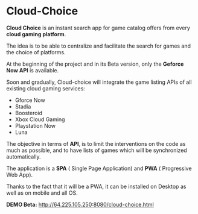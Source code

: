 # Cloud-Choice


**Cloud Choice** is an instant search app for game catalog offers from every **cloud gaming platform**.

The idea is to be able to centralize and facilitate the search for games and the choice of platforms.

At the beginning of the project and in its Beta version, only the **Geforce Now API** is available.

Soon and gradually, Cloud-choice will integrate the game listing APIs of all existing cloud gaming services:

 - Gforce Now
- Stadia
- Boosteroid
- Xbox Cloud Gaming
- Playstation Now
- Luna

The objective in terms of **API**, is to limit the interventions on the code as much as possible, and to have lists of games which will be synchronized automatically.

The application is a **SPA** ( Single Page Application) and **PWA** ( Progressive Web App).

Thanks to the fact that it will be a PWA, it can be installed on Desktop as well as on mobile and all OS.

**DEMO Beta:**
http://64.225.105.250:8080/cloud-choice.html
